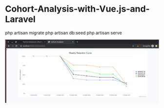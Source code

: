 # Cohort-Analysis-with-Vue.js-and-Laravel

php artisan migrate
php artisan db:seed
php artisan serve

![alt text](https://github.com/MarlonAbeykoon/Cohort-Analysis-with-Vue.js-and-Laravel/blob/master/cohortAnalysis.png)
